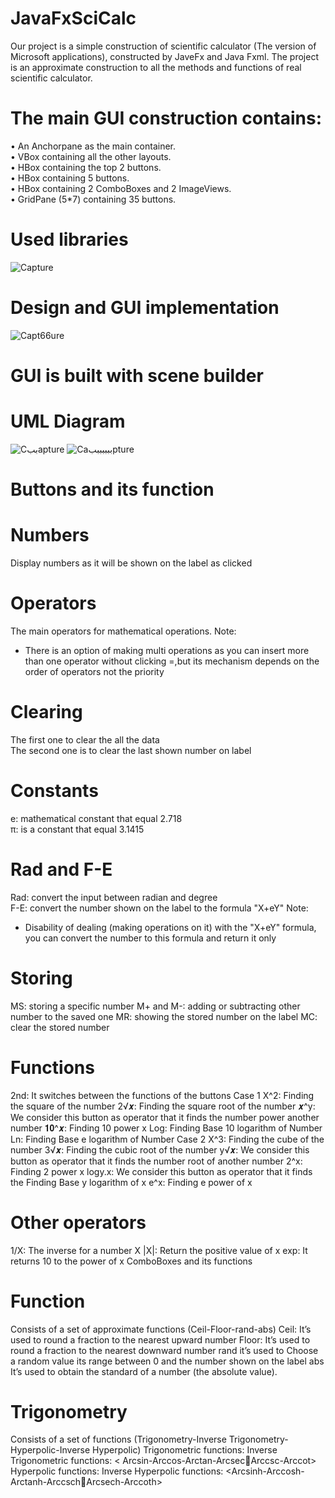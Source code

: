 # JavaFxSciCalc
Our project is a simple construction of scientific calculator (The 
version of Microsoft applications), constructed by JaveFx and Java 
Fxml. The project is an approximate construction to all the methods 
and functions of real scientific calculator.
# The main GUI construction contains:
  • An Anchorpane as the main container.  
  • VBox containing all the other layouts.   
  • HBox containing the top 2 buttons.   
  • HBox containing 5 buttons.   
  • HBox containing 2 ComboBoxes and 2 ImageViews.  
  • GridPane (5*7) containing 35 buttons.    
# Used libraries
![Capture](https://user-images.githubusercontent.com/112608294/189385593-e3d47ae0-fdb4-4012-be3b-8d7230b8e490.PNG)
# Design and GUI implementation  
![Capt66ure](https://user-images.githubusercontent.com/112608294/189385792-b8643522-291c-46bf-a9be-8aa1ff7d2a44.PNG)
# GUI is built with scene builder
#    UML Diagram
![Cببapture](https://user-images.githubusercontent.com/112608294/189385940-8b2d86f6-cd6a-4778-a7b9-beda13f37367.PNG)
![Caبببببببpture](https://user-images.githubusercontent.com/112608294/189385978-9d821309-eec7-4c9b-b6d4-9cdc55ede571.PNG)
# Buttons and its function
#  Numbers
Display numbers as it will be shown on the label as clicked
#  Operators 
The main operators for mathematical operations.
Note:
- There is an option of making multi operations as you can insert more than one operator without clicking =,but its mechanism depends on the order of operators 
not the priority
#  Clearing 
The first one to clear the all the data   
The second one is to clear the last shown number on label  
#  Constants  
e: mathematical constant that equal 2.718  
π: is a constant that equal 3.1415    
#  Rad and F-E   
Rad: convert the input between radian and degree   
F-E: convert the number shown on the label to the formula "X+eY"
Note:  
- Disability of dealing (making operations on it) with the "X+eY" formula, you can convert the number to this formula and return it only  
#  Storing
MS: storing a specific number
M+ and M-: adding or subtracting other number to the saved one
MR: showing the stored number on the label
MC: clear the stored number 
#   Functions
2nd: It switches between the functions of the buttons
Case 1
X^2: Finding the square of the number
2√𝒙: Finding the square root of the number 
𝒙^y: We consider this button as operator that it finds the number power another number
𝟏𝟎^𝒙: Finding 10 power x 
Log: Finding Base 10 logarithm of Number
Ln: Finding Base e logarithm of Number
Case 2
X^3: Finding the cube of the number
3√𝒙: Finding the cubic root of the number
y√𝒙: We consider this button as operator that it finds the number root of another number
2^x: Finding 2 power x
logy.x: We consider this button as operator that it finds the Finding Base y logarithm of x
e^x: Finding e power of x
#  Other operators
1/X: The inverse for a number X
|X|: Return the positive value of x
exp: It returns 10 to the power of x
ComboBoxes and its functions
#  Function
Consists of a set of approximate functions (Ceil-Floor-rand-abs) 
Ceil: It’s used to round a fraction to the nearest upward number
Floor: It’s used to round a fraction to the nearest downward number
rand it’s used to Choose a random value its range between 0 and the 
number shown on the label
abs It’s used to obtain the standard of a number (the absolute value).
#  Trigonometry
Consists of a set of functions (Trigonometry-Inverse 
Trigonometry-Hyperpolic-Inverse Hyperpolic)
Trigonometric functions: <sin-cos-tan-cot-csc-sec>
Inverse Trigonometric functions: < Arcsin-Arccos-Arctan-ArcsecArccsc-Arccot>
Hyperpolic functions: <sinh-cosh-tanh-csch-sech-coth>
Inverse Hyperpolic functions: <Arcsinh-Arccosh-Arctanh-ArccschArcsech-Arccoth>

